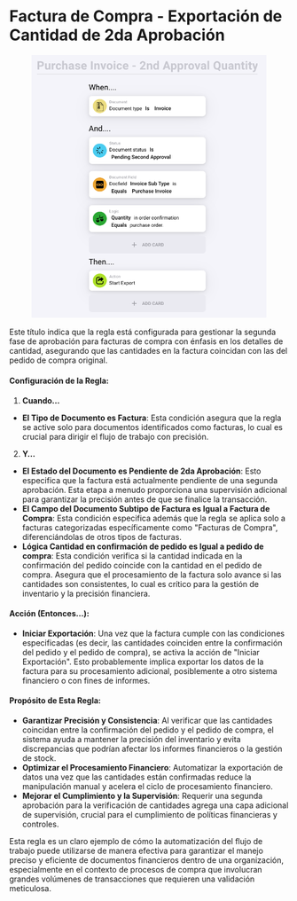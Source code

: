# Factura de Compra - Exportación de Cantidad de 2da Aprobación

<figure><img src="../../../.gitbook/assets/Bildschirmfoto 2024-05-03 um 15.00.53.png" alt=""><figcaption></figcaption></figure>

Este título indica que la regla está configurada para gestionar la segunda fase de aprobación para facturas de compra con énfasis en los detalles de cantidad, asegurando que las cantidades en la factura coincidan con las del pedido de compra original.

#### Configuración de la Regla:

1. **Cuando…**
* **El Tipo de Documento es Factura**: Esta condición asegura que la regla se active solo para documentos identificados como facturas, lo cual es crucial para dirigir el flujo de trabajo con precisión.
2. **Y…**
* **El Estado del Documento es Pendiente de 2da Aprobación**: Esto especifica que la factura está actualmente pendiente de una segunda aprobación. Esta etapa a menudo proporciona una supervisión adicional para garantizar la precisión antes de que se finalice la transacción.
* **El Campo del Documento Subtipo de Factura es Igual a Factura de Compra**: Esta condición especifica además que la regla se aplica solo a facturas categorizadas específicamente como "Facturas de Compra", diferenciándolas de otros tipos de facturas.
* **Lógica Cantidad en confirmación de pedido es Igual a pedido de compra**: Esta condición verifica si la cantidad indicada en la confirmación del pedido coincide con la cantidad en el pedido de compra. Asegura que el procesamiento de la factura solo avance si las cantidades son consistentes, lo cual es crítico para la gestión de inventario y la precisión financiera.

#### Acción (Entonces…):

* **Iniciar Exportación**: Una vez que la factura cumple con las condiciones especificadas (es decir, las cantidades coinciden entre la confirmación del pedido y el pedido de compra), se activa la acción de "Iniciar Exportación". Esto probablemente implica exportar los datos de la factura para su procesamiento adicional, posiblemente a otro sistema financiero o con fines de informes.

#### Propósito de Esta Regla:

* **Garantizar Precisión y Consistencia**: Al verificar que las cantidades coincidan entre la confirmación del pedido y el pedido de compra, el sistema ayuda a mantener la precisión del inventario y evita discrepancias que podrían afectar los informes financieros o la gestión de stock.
* **Optimizar el Procesamiento Financiero**: Automatizar la exportación de datos una vez que las cantidades están confirmadas reduce la manipulación manual y acelera el ciclo de procesamiento financiero.
* **Mejorar el Cumplimiento y la Supervisión**: Requerir una segunda aprobación para la verificación de cantidades agrega una capa adicional de supervisión, crucial para el cumplimiento de políticas financieras y controles.

Esta regla es un claro ejemplo de cómo la automatización del flujo de trabajo puede utilizarse de manera efectiva para garantizar el manejo preciso y eficiente de documentos financieros dentro de una organización, especialmente en el contexto de procesos de compra que involucran grandes volúmenes de transacciones que requieren una validación meticulosa.
